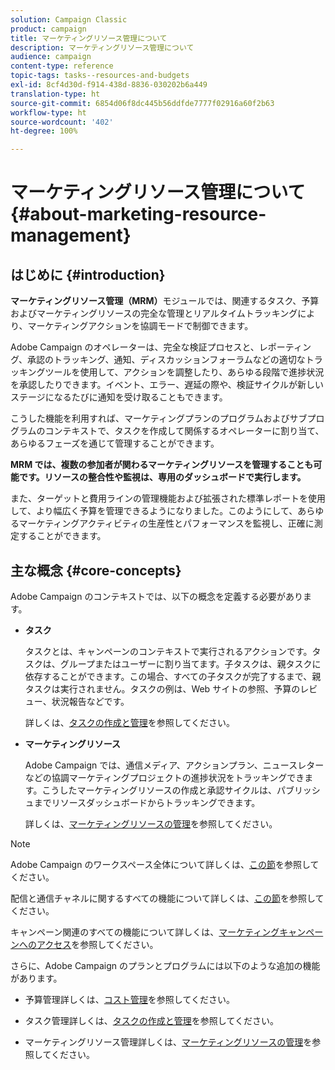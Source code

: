 ```yaml
---
solution: Campaign Classic
product: campaign
title: マーケティングリソース管理について
description: マーケティングリソース管理について
audience: campaign
content-type: reference
topic-tags: tasks--resources-and-budgets
exl-id: 8cf4d30d-f914-438d-8836-030202b6a449
translation-type: ht
source-git-commit: 6854d06f8dc445b56ddfde7777f02916a60f2b63
workflow-type: ht
source-wordcount: '402'
ht-degree: 100%

---
```


# マーケティングリソース管理について{#about-marketing-resource-management}

## はじめに {#introduction}

**マーケティングリソース管理（MRM）**&#x200B;モジュールでは、関連するタスク、予算およびマーケティングリソースの完全な管理とリアルタイムトラッキングにより、マーケティングアクションを協調モードで制御できます。

Adobe Campaign のオペレーターは、完全な検証プロセスと、レポーティング、承認のトラッキング、通知、ディスカッションフォーラムなどの適切なトラッキングツールを使用して、アクションを調整したり、あらゆる段階で進捗状況を承認したりできます。イベント、エラー、遅延の際や、検証サイクルが新しいステージになるたびに通知を受け取ることもできます。

こうした機能を利用すれば、マーケティングプランのプログラムおよびサブプログラムのコンテキストで、タスクを作成して関係するオペレーターに割り当て、あらゆるフェーズを通じて管理することができます。

**MRM では、複数の参加者が関わるマーケティングリソースを管理することも可能です。リソースの整合性や監視は、専用のダッシュボードで実行します。**

また、ターゲットと費用ラインの管理機能および拡張された標準レポートを使用して、より幅広く予算を管理できるようになりました。このようにして、あらゆるマーケティングアクティビティの生産性とパフォーマンスを監視し、正確に測定することができます。

## 主な概念 {#core-concepts}

Adobe Campaign のコンテキストでは、以下の概念を定義する必要があります。

* **タスク**

   タスクとは、キャンペーンのコンテキストで実行されるアクションです。タスクは、グループまたはユーザーに割り当てます。子タスクは、親タスクに依存することができます。この場合、すべての子タスクが完了するまで、親タスクは実行されません。タスクの例は、Web サイトの参照、予算のレビュー、状況報告などです。

   詳しくは、[タスクの作成と管理](../../campaign/using/creating-and-managing-tasks.md)を参照してください。

* **マーケティングリソース**

   Adobe Campaign では、通信メディア、アクションプラン、ニュースレターなどの協調マーケティングプロジェクトの進捗状況をトラッキングできます。こうしたマーケティングリソースの作成と承認サイクルは、パブリッシュまでリソースダッシュボードからトラッキングできます。

   詳しくは、[マーケティングリソースの管理](../../campaign/using/managing-marketing-resources.md)を参照してください。

>[!NOTE]
>
>Adobe Campaign のワークスペース全体について詳しくは、[この節](../../platform/using/adobe-campaign-workspace.md)を参照してください。
>  
>配信と通信チャネルに関するすべての機能について詳しくは、[この節](../../delivery/using/steps-about-delivery-creation-steps.md)を参照してください。
>
>キャンペーン関連のすべての機能について詳しくは、[マーケティングキャンペーンへのアクセス](../../campaign/using/accessing-marketing-campaigns.md)を参照してください。

さらに、Adobe Campaign のプランとプログラムには以下のような追加の機能があります。

* 予算管理詳しくは、[コスト管理](../../campaign/using/controlling-costs.md)を参照してください。

* タスク管理詳しくは、[タスクの作成と管理](../../campaign/using/creating-and-managing-tasks.md)を参照してください。

* マーケティングリソース管理詳しくは、[マーケティングリソースの管理](../../campaign/using/managing-marketing-resources.md)を参照してください。
